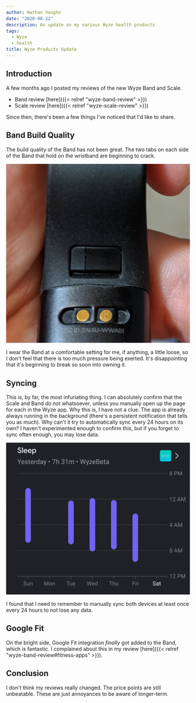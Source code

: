 ```yaml
---
author: Nathan Vaughn
date: "2020-08-22"
description: An update on my various Wyze health products
tags:
  - Wyze
  - health
title: Wyze Products Update
---
```


## Introduction

A few months ago I posted my reviews of the new Wyze Band and Scale.

- Band review [here]({{< relref "wyze-band-review" >}})
- Scale review [here]({{< relref "wyze-scale-review" >}})

Since then, there's been a few things I've noticed that I'd like to share.

## Band Build Quality

The build quality of the Band has not been great. The two tabs on each side of the Band
that hold on the wristband are beginning to crack.

![The tabs are starting to crack](img/band-cracking.jpg "The tabs are starting to crack")

I wear the Band at a comfortable setting for me, if anything, a little loose,
so I don't feel that there is too much pressure being exerted. It's disappointing
that it's beginning to break so soon into owning it.

## Syncing

This is, by far, the most infuriating thing. I can absolutely confirm that the Scale
and Band _do not_ whatsoever, unless you manually open up the page for each in the
Wyze app. Why this is, I have not a clue. The app is already always running in the
background (there's a persistent notification that tells you as much). Why can't it
try to automatically sync every 24 hours on its own? I haven't experimented
enough to confirm this, but if you forget to sync often enough, you may lose
data.

![Monday's sleep data is mysteriously missing in Google Fit](img/missing-sleep.jpg "Monday's sleep data is mysteriously missing in Google Fit")

I found that I need to remember to manually sync both devices at least once every 24 hours
to not lose any data.

## Google Fit

On the bright side, Google Fit integration _finally_ got added to the Band, which is
fantastic. I complained about this in my review
[here]({{< relref "wyze-band-review#fitness-apps" >}}).

## Conclusion

I don't think my reviews really changed. The price points are still unbeatable.
These are just annoyances to be aware of longer-term.
